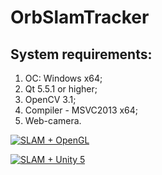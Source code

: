 # OrbSlamTracker

System requirements:
----------------------------------------------
1. ОС: Windows x64;
2. Qt 5.5.1 or higher;
3. OpenCV 3.1;
4. Compiler - MSVC2013 x64;
5. Web-camera.

[![SLAM + OpenGL](http://img.youtube.com/vi/oA76ZAMNR90/0.jpg)](http://www.youtube.com/watch?v=oA76ZAMNR90 "")

[![SLAM + Unity 5](http://img.youtube.com/vi/SGa-UU-WdEA/0.jpg)](http://www.youtube.com/watch?v=SGa-UU-WdEA "")

